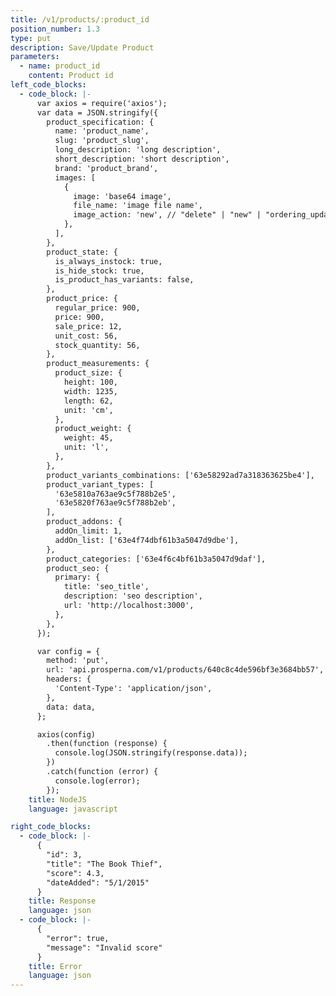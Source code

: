 ```yaml
---
title: /v1/products/:product_id
position_number: 1.3
type: put
description: Save/Update Product
parameters:
  - name: product_id
    content: Product id
left_code_blocks:
  - code_block: |-
      var axios = require('axios');
      var data = JSON.stringify({
        product_specification: {
          name: 'product_name',
          slug: 'product_slug',
          long_description: 'long description',
          short_description: 'short description',
          brand: 'product_brand',
          images: [
            {
              image: 'base64 image',
              file_name: 'image file name',
              image_action: 'new', // "delete" | "new" | "ordering_update"
            },
          ],
        },
        product_state: {
          is_always_instock: true,
          is_hide_stock: true,
          is_product_has_variants: false,
        },
        product_price: {
          regular_price: 900,
          price: 900,
          sale_price: 12,
          unit_cost: 56,
          stock_quantity: 56,
        },
        product_measurements: {
          product_size: {
            height: 100,
            width: 1235,
            length: 62,
            unit: 'cm',
          },
          product_weight: {
            weight: 45,
            unit: 'l',
          },
        },
        product_variants_combinations: ['63e58292ad7a318363625be4'],
        product_variant_types: [
          '63e5810a763ae9c5f788b2e5',
          '63e5820f763ae9c5f788b2eb',
        ],
        product_addons: {
          addOn_limit: 1,
          addOn_list: ['63e4f74dbf61b3a5047d9dbe'],
        },
        product_categories: ['63e4f6c4bf61b3a5047d9daf'],
        product_seo: {
          primary: {
            title: 'seo_title',
            description: 'seo description',
            url: 'http://localhost:3000',
          },
        },
      });

      var config = {
        method: 'put',
        url: 'api.prosperna.com/v1/products/640c8c4de596bf3e3684bb57',
        headers: {
          'Content-Type': 'application/json',
        },
        data: data,
      };

      axios(config)
        .then(function (response) {
          console.log(JSON.stringify(response.data));
        })
        .catch(function (error) {
          console.log(error);
        });
    title: NodeJS
    language: javascript

right_code_blocks:
  - code_block: |-
      {
        "id": 3,
        "title": "The Book Thief",
        "score": 4.3,
        "dateAdded": "5/1/2015"
      }
    title: Response
    language: json
  - code_block: |-
      {
        "error": true,
        "message": "Invalid score"
      }
    title: Error
    language: json
---
```

